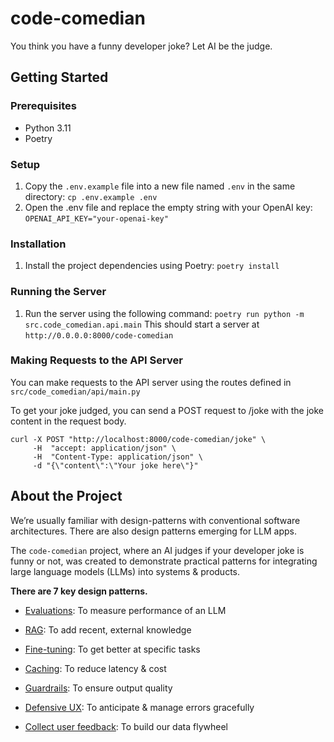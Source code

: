 # code-comedian
You think you have a funny developer joke? Let AI be the judge.

## Getting Started

### Prerequisites
- Python 3.11
- Poetry
### Setup
1. Copy the `.env.example` file into a new file named `.env` in the same directory:
```cp .env.example .env```
2. Open the .env file and replace the empty string with your OpenAI key:
```OPENAI_API_KEY="your-openai-key"```
### Installation
1. Install the project dependencies using Poetry:
```poetry install```
### Running the Server
1. Run the server using the following command:
```poetry run python -m src.code_comedian.api.main```
This should start a server at
`http://0.0.0.0:8000/code-comedian`
### Making Requests to the API Server
You can make requests to the API server using the routes defined in `src/code_comedian/api/main.py`

To get your joke judged, you can send a POST request to /joke with the joke content in the request body.
```
curl -X POST "http://localhost:8000/code-comedian/joke" \
     -H  "accept: application/json" \
     -H  "Content-Type: application/json" \
     -d "{\"content\":\"Your joke here\"}"
```

## About the Project

We’re usually familiar with design-patterns with conventional software architectures. There are also design patterns emerging for LLM apps.

The `code-comedian` project, where an AI judges if your developer joke is funny or not, was created to demonstrate practical patterns for integrating large language models (LLMs) into systems & products.

**There are 7 key design patterns.**

- [Evaluations](https://eugeneyan.com/writing/llm-patterns/#evals-to-measure-performance): To measure performance of an LLM

- [RAG](https://eugeneyan.com/writing/llm-patterns/#retrieval-augmented-generation-to-add-knowledge): To add recent, external knowledge

- [Fine-tuning](https://eugeneyan.com/writing/llm-patterns/#fine-tuning-to-get-better-at-specific-tasks): To get better at specific tasks

- [Caching](https://eugeneyan.com/writing/llm-patterns/#caching-to-reduce-latency-and-cost): To reduce latency & cost

- [Guardrails](https://eugeneyan.com/writing/llm-patterns/#guardrails-to-ensure-output-quality): To ensure output quality

- [Defensive UX](https://eugeneyan.com/writing/llm-patterns/#defensive-ux-to-anticipate--handle-errors-gracefully): To anticipate & manage errors gracefully

- [Collect user feedback](https://eugeneyan.com/writing/llm-patterns/#collect-user-feedback-to-build-our-data-flywheel): To build our data flywheel
